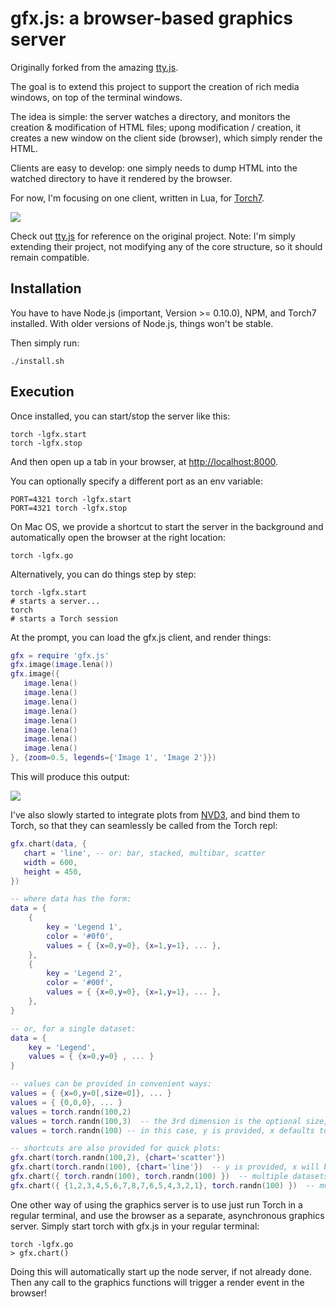 # gfx.js: a browser-based graphics server

Originally forked from the amazing [tty.js](https://github.com/chjj/tty.js/).

The goal is to extend this project to support the creation of rich media windows,
on top of the terminal windows.

The idea is simple: the server watches a directory, and monitors the creation &
modification of HTML files; upong modification / creation, it creates a new window
on the client side (browser), which simply render the HTML. 

Clients are easy to develop: one simply needs to dump HTML into the watched
directory to have it rendered by the browser.

For now, I'm focusing on one client, written in Lua, for 
[Torch7](https://github.com/andresy/torch).

![](https://raw.github.com/clementfarabet/gfx.js/master/img/torchclient2.png)

Check out [tty.js](https://github.com/chjj/tty.js/) for reference on the
original project. Note: I'm simply extending their project, not modifying
any of the core structure, so it should remain compatible.

## Installation

You have to have Node.js (important, Version >= 0.10.0), NPM, and Torch7
installed. With older versions of Node.js, things won't be stable.

Then simply run:

```
./install.sh
```

## Execution

Once installed, you can start/stop the server like this:

```
torch -lgfx.start
torch -lgfx.stop
```

And then open up a tab in your browser, at [http://localhost:8000](http://localhost:8000).

You can optionally specify a different port as an env variable:

```
PORT=4321 torch -lgfx.start
PORT=4321 torch -lgfx.stop
```

On Mac OS, we provide a shortcut to start the server in the background and automatically
open the browser at the right location:

```
torch -lgfx.go
```

Alternatively, you can do things step by step:

```
torch -lgfx.start
# starts a server...
torch
# starts a Torch session
```

At the prompt, you can load the gfx.js client, and render things:

```lua
gfx = require 'gfx.js'
gfx.image(image.lena())
gfx.image({
   image.lena()
   image.lena()
   image.lena()
   image.lena()
   image.lena()
   image.lena()
   image.lena()
   image.lena()
}, {zoom=0.5, legends={'Image 1', 'Image 2'}})
```

This will produce this output:

![](https://raw.github.com/clementfarabet/gfx.js/master/img/torchclient.png)

I've also slowly started to integrate plots from [NVD3](http://nvd3.org/), and bind
them to Torch, so that they can seamlessly be called from the Torch repl:

```lua
gfx.chart(data, {
   chart = 'line', -- or: bar, stacked, multibar, scatter
   width = 600,
   height = 450,
})

-- where data has the form:
data = {
    {
        key = 'Legend 1',
        color = '#0f0',
        values = { {x=0,y=0}, {x=1,y=1}, ... },
    },
    {
        key = 'Legend 2',
        color = '#00f',
        values = { {x=0,y=0}, {x=1,y=1}, ... },
    },
}

-- or, for a single dataset:
data = {
    key = 'Legend',
    values = { {x=0,y=0} , ... }
}

-- values can be provided in convenient ways:
values = { {x=0,y=0[,size=0]}, ... }
values = { {0,0,0}, ... }
values = torch.randn(100,2)
values = torch.randn(100,3)  -- the 3rd dimension is the optional size, only used by certain charts
values = torch.randn(100) -- in this case, y is provided, x defaults to range(0,N-1)

-- shortcuts are also provided for quick plots:
gfx.chart(torch.randn(100,2), {chart='scatter'})
gfx.chart(torch.randn(100), {chart='line'})  -- y is provided, x will be a range(1,N)
gfx.chart({ torch.randn(100), torch.randn(100) })  -- multiple datasets
gfx.chart({ {1,2,3,4,5,6,7,8,7,6,5,4,3,2,1}, torch.randn(100) })  -- multiple datasets, table format
```

One other way of using the graphics server is to use just run Torch in a regular 
terminal, and use the browser as a separate, asynchronous graphics server. Simply
start torch with gfx.js in your regular terminal:

```
torch -lgfx.go
> gfx.chart()
```

Doing this will automatically start up the node server, if not already done. Then
any call to the graphics functions will trigger a render event in the browser!
